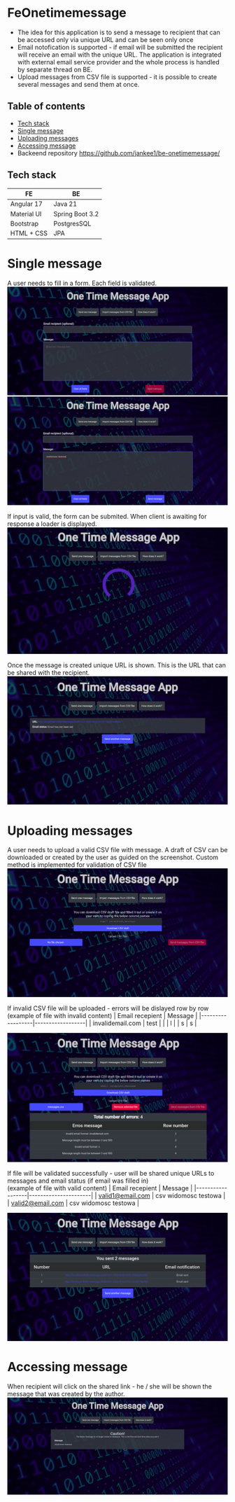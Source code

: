 # FeOnetimemessage

- The idea for this application is to send a message to recipient that can be accessed only via unique URL and can be seen only once
- Email notofication is supported - if email will be submitted the recipient will receive an email with the unique URL. The application is integrated with external email service provider and the whole process is handled by separate thread on BE. 
- Upload messages from CSV file is supported - it is possible to create several messages and send them at once.

## Table of contents
* [Tech stack](#Tech-stack)
* [Single message](#Single-message)
* [Uploading messages](#Uploading-messages)
* [Accessing message](#Accessing-message)
* Backeend repository https://github.com/jankee1/be-onetimemessage/

## Tech stack

| FE            | BE               |
|---------------|------------------|
| Angular 17    | Java 21          |
| Material UI   | Spring Boot 3.2  |
| Bootstrap     | PostgresSQL      |
| HTML + CSS    | JPA              |

# Single message
A user needs to fill in a form. Each field is validated.
![Alt text](./images/message1.png)
![Alt text](./images/message2.png)

If input is valid, the form can be submited. When client is awaiting for response a loader is displayed.
![Alt text](./images/message3.png)

Once the message is created unique URL is shown. This is the URL that can be shared with the recipient.
![Alt text](./images/message4.png)

# Uploading messages
A user needs to upload a valid CSV file with message. A draft of CSV can be downloaded or created by the user as guided on the screenshot. Custom method is implemented for validation of CSV file
![Alt text](./images/csv1.png)

If invalid CSV file will be uploaded - errors will be dislayed row by row
<br>
(example of file with invalid content)
| Email recepient  |  Message         |
|------------------|------------------|
| invalidemail.com | test             |
|                  | l                |
| s                | s                |

![Alt text](./images/csv3.png)

If file will be validated successfully - user will be shared unique URLs to messages and email status (if email was filled in)
<br>
(example of file with valid content)
| Email recepient  |  Message             |
|------------------|----------------------|
| valid1@email.com | csv widomosc testowa |
| valid2@email.com | csv widomosc testowa |

![Alt text](./images/csv4.png)

# Accessing message
When recipient will click on the shared link - he / she will be shown the message that was created by the author.
![Alt text](./images/message5.png)
